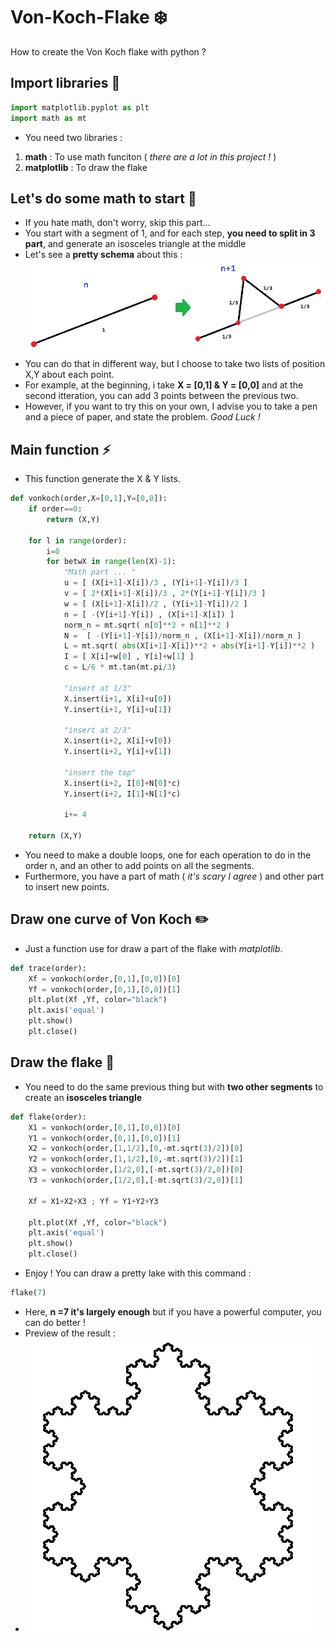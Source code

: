 # Von-Koch-Flake :snowflake:
How to create the Von Koch flake with python ?

## Import libraries :green_book:
```python
import matplotlib.pyplot as plt
import math as mt
```
- You need two libraries :
1) **math** : To use math funciton ( *there are a lot in this project !* )
2) **matplotlib** : To draw the flake

## Let's do some math to start :triangular_ruler:
- If you hate math, don't worry, skip this part...
- You start with a segment of 1, and for each step, **you need to split in 3 part**, and generate an isosceles triangle at the middle
- Let's see a **pretty schema** about this :
![Alt text](https://raw.githubusercontent.com/tfeutren/Von-Koch-Flake/master/VonKoch.png)
- You can do that in different way, but I choose to take two lists of position X,Y about each point.
- For example, at the beginning, i take **X = [0,1] & Y = [0,0]** and at the second itteration, you can add 3 points between the previous two.
- However, if you want to try this on your own, I advise you to take a pen and a piece of paper, and state the problem. *Good Luck !*

## Main function :zap:
- This function generate the X & Y lists.
```python
def vonkoch(order,X=[0,1],Y=[0,0]):
    if order==0:
        return (X,Y)

    for l in range(order):
        i=0
        for betwX in range(len(X)-1):
            "Math part ... "
            u = [ (X[i+1]-X[i])/3 , (Y[i+1]-Y[i])/3 ]
            v = [ 2*(X[i+1]-X[i])/3 , 2*(Y[i+1]-Y[i])/3 ]
            w = [ (X[i+1]-X[i])/2 , (Y[i+1]-Y[i])/2 ]
            n = [ -(Y[i+1]-Y[i]) , (X[i+1]-X[i]) ]
            norm_n = mt.sqrt( n[0]**2 + n[1]**2 )
            N =  [ -(Y[i+1]-Y[i])/norm_n , (X[i+1]-X[i])/norm_n ]
            L = mt.sqrt( abs(X[i+1]-X[i])**2 + abs(Y[i+1]-Y[i])**2 )
            I = [ X[i]+w[0] , Y[i]+w[1] ]
            c = L/6 * mt.tan(mt.pi/3)

            "insert at 1/3"
            X.insert(i+1, X[i]+u[0])
            Y.insert(i+1, Y[i]+u[1])

            "insert at 2/3"
            X.insert(i+2, X[i]+v[0])
            Y.insert(i+2, Y[i]+v[1])

            "insert the top"
            X.insert(i+2, I[0]+N[0]*c)
            Y.insert(i+2, I[1]+N[1]*c)

            i+= 4

    return (X,Y)
```
- You need to make a double loops, one for each operation to do in the order n, and an other to add points on all the segments.
- Furthermore, you have a part of math ( *it's scary I agree* ) and other part to insert new points.

## Draw one curve of Von Koch :pencil2:
- Just a function use for draw a part of the flake with *matplotlib*.
```python
def trace(order):
    Xf = vonkoch(order,[0,1],[0,0])[0]
    Yf = vonkoch(order,[0,1],[0,0])[1]
    plt.plot(Xf ,Yf, color="black")
    plt.axis('equal')
    plt.show()
    plt.close()
```

## Draw the flake :blue_heart:
- You need to do the same previous thing but with **two other segments** to create an **isosceles triangle**

```python
def flake(order):
    X1 = vonkoch(order,[0,1],[0,0])[0]
    Y1 = vonkoch(order,[0,1],[0,0])[1]
    X2 = vonkoch(order,[1,1/2],[0,-mt.sqrt(3)/2])[0]
    Y2 = vonkoch(order,[1,1/2],[0,-mt.sqrt(3)/2])[1]
    X3 = vonkoch(order,[1/2,0],[-mt.sqrt(3)/2,0])[0]
    Y3 = vonkoch(order,[1/2,0],[-mt.sqrt(3)/2,0])[1]

    Xf = X1+X2+X3 ; Yf = Y1+Y2+Y3

    plt.plot(Xf ,Yf, color="black")
    plt.axis('equal')
    plt.show()
    plt.close()
```
- Enjoy ! You can draw a pretty lake with this command :
```python
flake(7)
```
- Here, **n =7 it's largely enough** but if you have a powerful computer, you can do better !
- Preview of the result :
- ![Alt text](https://raw.githubusercontent.com/tfeutren/Von-Koch-Flake/master/flake.png)
